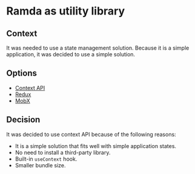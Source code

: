 # Ramda as utility library

## Context

It was needed to use a state management solution. Because it is a simple application, it was decided to use a simple solution.

## Options

- [Context API](https://reactjs.org/docs/context.html)
- [Redux](https://redux.js.org/)
- [MobX](https://mobx.js.org/README.html)

## Decision

It was decided to use context API because of the following reasons:

- It is a simple solution that fits well with simple application states.
- No need to install a third-party library.
- Built-in `useContext` hook.
- Smaller bundle size.
